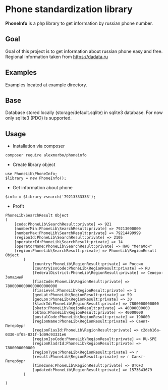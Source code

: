 # Phone standardization library
**PhoneInfo** is a php library to get information by russian phone number.

## Goal
Goal of this project is to get information about russian phone easy and free. 
Regional information taken from https://dadata.ru

## Examples
Examples located at example directory.

## Base
Database stored locally (storage/default.sqlite) in sqlite3 database.
For now only sqlite3 (PDO) is supported.

## Usage

- Installation via composer
```
composer require alexmorbo/phoneinfo
```
- Create library object
```
use PhoneLib\PhoneInfo;
$library = new PhoneInfo();
```
- Get information about phone
```
$info = $library->search('79213333333');
```
- Profit
```
PhoneLib\SearchResult Object
(
    [code:PhoneLib\SearchResult:private] => 921
    [numberMin:PhoneLib\SearchResult:private] => 79213000000
    [numberMax:PhoneLib\SearchResult:private] => 79214499999
    [regionId:PhoneLib\SearchResult:private] => 2105
    [operatorId:PhoneLib\SearchResult:private] => 14
    [operatorName:PhoneLib\SearchResult:private] => ПАО "МегаФон"
    [region:PhoneLib\SearchResult:private] => PhoneLib\RegionResult Object
        (
            [country:PhoneLib\RegionResult:private] => Россия
            [countryIsoCode:PhoneLib\RegionResult:private] => RU
            [federalDistrict:PhoneLib\RegionResult:private] => Северо-Западный
            [fiasCode:PhoneLib\RegionResult:private] => 78000000000000000000000
            [fiasLevel:PhoneLib\RegionResult:private] => 1
            [geoLat:PhoneLib\RegionResult:private] => 59
            [geoLon:PhoneLib\RegionResult:private] => 30
            [kladrId:PhoneLib\RegionResult:private] => 7800000000000
            [okato:PhoneLib\RegionResult:private] => 40000000000
            [oktmo:PhoneLib\RegionResult:private] => 40000000
            [postalCode:PhoneLib\RegionResult:private] => 190000
            [regionName:PhoneLib\RegionResult:private] => Санкт-Петербург
            [regionFiasId:PhoneLib\RegionResult:private] => c2deb16a-0330-4f05-821f-1d09c93331e6
            [regionIsoCode:PhoneLib\RegionResult:private] => RU-SPE
            [regionKladrId:PhoneLib\RegionResult:private] => 7800000000000
            [regionType:PhoneLib\RegionResult:private] => г
            [result:PhoneLib\RegionResult:private] => г Санкт-Петербург
            [timezone:PhoneLib\RegionResult:private] => UTC+3
            [updated:PhoneLib\RegionResult:private] => 1573643679
        )

)
```
